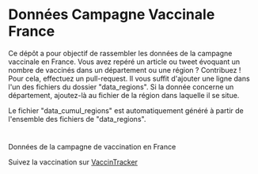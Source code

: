# Données Campagne Vaccinale France
Ce dépôt a pour objectif de rassembler les données de la campagne vaccinale en France. Vous avez repéré un article ou tweet évoquant un nombre de vaccinés dans un département ou une région ? Contribuez ! Pour cela, effectuez un pull-request. Il vous suffit d'ajouter une ligne dans l'un des fichiers du dossier "data_regions". Si la donnée concerne un département, ajoutez-là au fichier de la région dans laquelle il se situe.

Le fichier "data_cumul_regions" est automatiquement généré à partir de l'ensemble des fichiers de "data_regions".

# 
Données de la campagne de vaccination en France

Suivez la vaccination sur [VaccinTracker](https://covidtracker.fr/vaccintracker)

